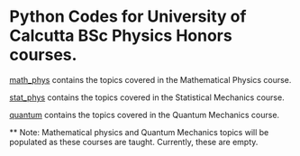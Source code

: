 # Python Codes for University of Calcutta BSc Physics Honors courses.
[math_phys]() contains the topics covered in the Mathematical Physics course.

[stat_phys](https://github.com/mnathvt/cu_phys/tree/main/stat_phys) contains the topics covered in the Statistical Mechanics course.

[quantum]() contains the topics covered in the Quantum Mechanics course.


** Note: Mathematical physics and Quantum Mechanics topics will be populated as these courses are taught. 
Currently, these are empty.
